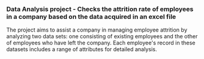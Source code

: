 ### Data Analysis project -  Checks the attrition rate of employees in a company based on the data acquired in an excel file

The project aims to assist a company in managing employee attrition by analyzing two data sets: one consisting of existing employees and the other of employees who have left the company. Each employee's record in these datasets includes a range of attributes for detailed analysis.
